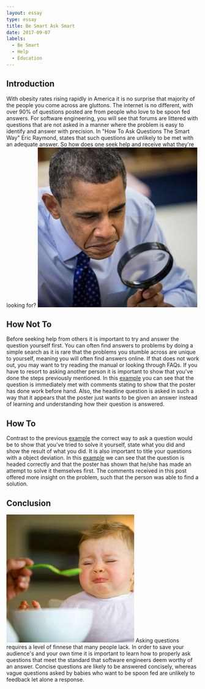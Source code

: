 ```yaml
---
layout: essay
type: essay
title: Be Smart Ask Smart
date: 2017-09-07
labels:
  - Be Smart
  - Help
  - Education
---
```


## Introduction
With obesity rates rising rapidly in America it is no surprise that majority of the people you come across are gluttons. The internet is no different, with over 90% of questions posted are from people who love to be spoon fed answers. For software engineering, you will see that forums are littered with questions that are not asked in a manner where the problem is easy to identify and answer with precision. In "How To Ask Questions The Smart Way" Eric Raymond, states that such questions are unlikely to be met with an adequate answer. So how does one seek help and receive what they're looking for?
<img class="ui medium left floated rounded image" src="/images/magnifyglass.jpg">

## How Not To
Before seeking help from others it is important to try and answer the question yourself first. You can often find answers to problems by doing a simple search as it is rare that the problems you stumble across are unique to yourself, meaning you will often find answers online. If that does not work out, you may want to try reading the manual or looking through FAQs. If you have to resort to asking another person it is important to show that you've done the steps previously mentioned. In this <a href="https://stackoverflow.com/questions/45670264/how-to-delete-every-third-element-as-a-loop-from-an-array">example</a> you can see that the question is immediately met with comments stating to show that the poster has done work before hand. Also, the headline question is asked in such a way that it appears that the poster just wants to be given an answer instead of learning and understanding how their question is answered.

## How To
Contrast to the previous <a href="https://stackoverflow.com/questions/45670264/how-to-delete-every-third-element-as-a-loop-from-an-array">example</a> the correct way to ask a question would be to show that you've tried to solve it yourself, state what you did and show the result of what you did. It is also important to title your questions with a object deviation. In this <a href="https://stackoverflow.com/questions/45608362/android-studio-3-0-beta-1-failed-to-resolve-com-android-supportmultidex1-0-2">example</a> we can see that the question is headed correctly and that the poster has shown that he/she has made an attempt to solve it themselves first. The comments received in this post offered more insight on the problem, such that the person was able to find a solution.


## Conclusion
<img class="ui medium left floated rounded image" src="/images/spoonfed.jpg">
Asking questions requires a level of finnese that many people lack. In order to save your audience's and your own time it is important to learn how to properly ask questions that meet the standard that software engineers deem worthy of an answer. Concise questions are likely to be answered concisely, whereas vague questions asked by babies who want to be spoon fed are unlikely to feedback let alone a response.
